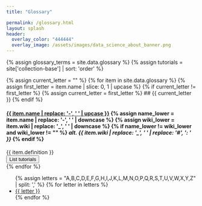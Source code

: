 ```yaml
---
title: "Glossary"

permalink: /glossary.html
layout: splash
header:
  overlay_color: "444444"
  overlay_image: /assets/images/data_science_about_banner.png
---
```



<div class="glossary-container">
<!-- Sticky container for displaying tutorials -->
<div id="term-tutorials-container" class="sidebar-tutorials" style="display:none;">
  <h4 id="term-tutorials-header" class="inline tutorials-header"></h4>
  <span id="close-term-tutorials">x</span>
  <ul id="term-tutorials-list"></ul>
</div>

{% assign glossary_terms = site.data.glossary %}
{% assign tutorials = site['collection-base'] | sort: 'order' %}

<div class="glossary-content" markdown="1">
<!-- glossary starts here -->
{% assign current_letter = "" %}
{% for item in site.data.glossary %}
  {% assign first_letter = item.name | slice: 0, 1 | upcase %}
  {% if current_letter != first_letter %}
    {% assign current_letter = first_letter %}
## {{ current_letter }}
  {% endif %}

<h4 id="{{ item.name }}"> <a href="https://en.wikipedia.org/wiki/{{ item.wiki }}" target="_blank" class="glossary-term" data-term="{{ item.name }}">{{ item.name | replace: '-', ' ' | upcase }}</a>
  {% assign name_lower = item.name | replace: '-', ' ' | downcase %}
  {% assign wiki_lower = item.wiki | replace: '_', ' ' | downcase %}
  {% if name_lower != wiki_lower and wiki_lower != "" %}
    <em class="c-gray pl-2 font-08">alt. {{ item.wiki | replace: '_', ' ' | replace: '#', ': ' }}</em>
  {% endif %}
</h4>
  <span class="c-glossary">{{ item.definition }}</span><br>
  <div class="inline w-1">
    <button class="btn show-tutorials choice mr" data-term="{{ item.name }}" style="display:inline-block; vertical-align: top;">List tutorials</button>
    <div id="categories-{{ item.name }}" class="glossary-categories font-08"></div>
  </div>
{% endfor %}


<!-- Render all tutorials as hidden list items with data-term attributes -->
<div id="glossary-tutorials" style="display:none;">
  {% for tutorial in tutorials %}
    {% assign tutorial_categories = tutorial.categories %}
    {% assign tutorial_tags = tutorial.tags %}

    {% for term in site.data.glossary %}
      {% if tutorial_categories contains term.name or tutorial_tags contains term.name %}
        <li data-term="{{ term.name }}" data-modules="{{ tutorial.categories | join: ',' }}">
          <a href="{{ tutorial.url }}" target="_blank">{{ tutorial.title }}</a>
        </li>
      {% endif %}
    {% endfor %}
  {% endfor %}
</div>

</div> <!-- glossary-content -->
<div class="toc-vertical">
      <ul>
        {% assign letters = "A,B,C,D,E,F,G,H,I,J,K,L,M,N,O,P,Q,R,S,T,U,V,W,X,Y,Z" | split: ',' %}
        {% for letter in letters %}
          <li><a href="#{{ letter | downcase }}">{{ letter }}</a></li>
        {% endfor %}
      </ul>
    </div>
</div>

<!-- JavaScript to handle showing/hiding tutorials -->
<script>
  document.addEventListener('DOMContentLoaded', function() {
    var buttons = document.querySelectorAll('.show-tutorials');
    var termTutorialsContainer = document.getElementById('term-tutorials-container');
    var termTutorialsHeader = document.getElementById('term-tutorials-header');
    var termTutorialsList = document.getElementById('term-tutorials-list');
    var hiddenTutorials = document.getElementById('glossary-tutorials');
    var closeButton = document.getElementById('close-term-tutorials');

// Pre-populate categories for each term on page load
    var glossaryTerms = document.querySelectorAll('.glossary-term');
    glossaryTerms.forEach(function(termElement) {
      var term = termElement.getAttribute('data-term');
      var categoriesDiv = document.getElementById('categories-' + term);
      var matchingItems = hiddenTutorials.querySelectorAll('li[data-term="' + term + '"]');

      var categories = new Set();
      matchingItems.forEach(function(item) {
        var itemCategories = item.getAttribute('data-modules').split(',');
        itemCategories.forEach(function(cat) {
          if (cat) categories.add(cat.trim());
        });
      });

      categories.forEach(function(category) {
        var categoryLink = '<a class="c-header italic category-link" href="#' + category.replace(/\s+/g, '-').toLowerCase() + '" data-category="' + category + '">#' + category + '</a>';
        categoriesDiv.innerHTML += categoryLink + '<span style="color: #d7dadc;">&ensp;|&ensp;</span>';
      });
    });

// Function to hide term tutorials container
    function hideTermTutorials() {
      termTutorialsContainer.style.display = 'none';
    }
// Add event listener to the close button
    closeButton.addEventListener('click', hideTermTutorials);

// Display the list of tutorials related with selected term in the glossary
    buttons.forEach(function(button) {
      button.addEventListener('click', function() {

    // Clear existing list items
        termTutorialsList.innerHTML = '';

    // Get the term associated with the clicked button
        var term = this.getAttribute('data-term');

    // Update the header text
        termTutorialsHeader.textContent = 'Tutorials on ' + term.replace('-', ' ');

    // Get all tutorial list items that match the term
        var matchingItems = hiddenTutorials.querySelectorAll('li[data-term="' + term + '"]');

    // Append matching items to the list
        matchingItems.forEach(function(item) {
          termTutorialsList.appendChild(item.cloneNode(true));
        });

    // Show the container
        termTutorialsContainer.style.display = 'block';

    // Add hover functionality to category links
        var categoryLinks = document.querySelectorAll('.category-link');
        categoryLinks.forEach(function(link) {
          link.addEventListener('mouseover', function() {
            var category = this.getAttribute('data-category');
            var tutorials = termTutorialsList.querySelectorAll('li[data-modules*="' + category + '"]');
            tutorials.forEach(function(tutorial) {
              tutorial.classList.add('highlight-tutorial');
            });
          });
          link.addEventListener('mouseout', function() {
            var category = this.getAttribute('data-category');
            var tutorials = termTutorialsList.querySelectorAll('li[data-modules*="' + category + '"]');
            tutorials.forEach(function(tutorial) {
              tutorial.classList.remove('highlight-tutorial');
            });
          });
        });
      });
    });
  });
</script>
